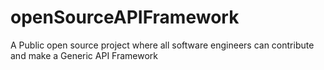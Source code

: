 # openSourceAPIFramework
A Public open source project where all software engineers can contribute and make a Generic API Framework
